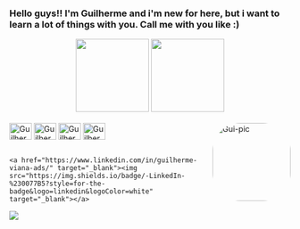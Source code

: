 ### Hello guys!! I'm Guilherme and i'm new for here, but i want to learn a lot of things with you. Call me with you like :)
<div align="center">
  <img height="131em" src="https://github-readme-stats.vercel.app/api?username=guilhermepviana&show_icons=true&theme=dracula&include_all_commits=true&count_private=true"/>
  <img height="131em" src="https://github-readme-stats.vercel.app/api/top-langs/?username=guilhermepviana&layout=compact&langs_count=7&theme=dracula"/>
</div>

<div style="display: inline_block"><br>
  <img align="center" alt="Guilherme-HTML" height="30" width="40" src="https://cdn.jsdelivr.net/gh/devicons/devicon/icons/html5/html5-original.svg"/>
  <img align="center" alt="Guilherme-CSS" height="30" width="40" src="https://cdn.jsdelivr.net/gh/devicons/devicon/icons/css3/css3-original.svg"/>
  <img align="center" alt="Guilherme-JAVA" height="30" width="40" src="https://cdn.jsdelivr.net/gh/devicons/devicon/icons/java/java-original.svg"/>
  <img align="center" alt="Guilherme-VSC" height="30" width="40" src="https://cdn.jsdelivr.net/gh/devicons/devicon/icons/vscode/vscode-original.svg" />
  <img align="right" alt="Gui-pic" height="140" style="border-radius:50px;" src="https://user-images.githubusercontent.com/97141882/148226950-f2d0c858-1c8c-4460-8eb7-2b48ae45070a.png">
</div>

  ##

<div>   

    <a href="https://www.linkedin.com/in/guilherme-viana-ads/" target="_blank"><img src="https://img.shields.io/badge/-LinkedIn-%230077B5?style=for-the-badge&logo=linkedin&logoColor=white" target="_blank"></a>
  
  <a href="https://instagram.com/enfastiante" target="_blank"><img src="https://img.shields.io/badge/-Instagram-%23E4405F?style=for-the-badge&logo=instagram&logoColor=white" target="_blank"></a>
 
</div>
